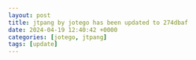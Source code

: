```yaml
---
layout: post
title: jtpang by jotego has been updated to 274dbaf
date: 2024-04-19 12:40:42 +0000
categories: [jotego, jtpang]
tags: [update]
---
```


